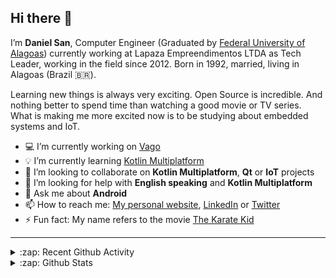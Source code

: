 ## Hi there 👋

I’m **Daniel San**, Computer Engineer (Graduated by [Federal University of Alagoas](http://www.ufal.edu.br/)) currently working at Lapaza Empreendimentos LTDA as Tech Leader, working in the field since 2012. Born in 1992, married, living in Alagoas (Brazil 🇧🇷).

Learning new things is always very exciting. Open Source is incredible. And nothing better to spend time than watching a good movie or TV series. What is making me more excited now is to be studying about embedded systems and IoT.

- 💻 I’m currently working on [Vago](https://www.vagoonline.com.br)
- 💡 I’m currently learning [Kotlin Multiplatform](https://kotlinlang.org/docs/reference/multiplatform.html)
- 🤝 I’m looking to collaborate on **Kotlin Multiplatform**, **Qt** or **IoT** projects
- 🤔 I’m looking for help with **English speaking** and **Kotlin Multiplatform**
- 💬 Ask me about **Android**
- 📫 How to reach me: [My personal website](https://danielsan.com.br), [LinkedIn](https://linkedin.com/in/danielsanfr) or [Twitter](https://twitter.com/DanielSanFR)
- ⚡ Fun fact: My name refers to the movie [The Karate Kid](https://en.wikipedia.org/wiki/The_Karate_Kid)

<!-- Reference: https://github.com/codeSTACKr/codeSTACKr -->

---

<details>
  <summary>:zap: Recent Github Activity</summary>

<!--START_SECTION:activity-->
1. ❗️ Opened issue [#140](https://github.com/parse-community/parse-server-s3-adapter/issues/140) in [parse-community/parse-server-s3-adapter](https://github.com/parse-community/parse-server-s3-adapter)
2. 🗣 Commented on [#117](https://github.com/parse-community/parse-server-s3-adapter/issues/117) in [parse-community/parse-server-s3-adapter](https://github.com/parse-community/parse-server-s3-adapter)
3. ❗️ Opened issue [#130](https://github.com/kgshank/gse-sound-output-device-chooser/issues/130) in [kgshank/gse-sound-output-device-chooser](https://github.com/kgshank/gse-sound-output-device-chooser)
<!--END_SECTION:activity-->

</details>

<details>
  <summary>:zap: Github Stats</summary>

  <img align="left" alt="codeSTACKr's Github Stats" src="https://github-readme-stats.danielsanfr.vercel.app/api?username=danielsanfr&show_icons=true&hide_border=true" />

</details>
